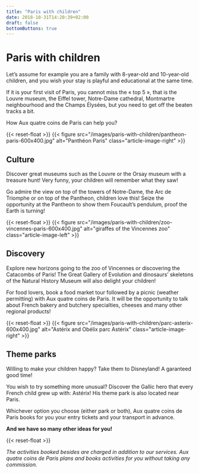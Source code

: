 ```yaml
---
title: "Paris with children"
date: 2018-10-31T14:20:39+02:00
draft: false
bottomButtons: true
---
```


# Paris with children

Let’s assume for example you are a family with 8-year-old and 10-year-old children, and you wish your stay is playful and educational at the same time.

If it is your first visit of Paris, you cannot miss the « top 5 », that is the Louvre museum, the Eiffel tower, Notre-Dame cathedral, Montmartre neighbourhood and the Champs Élysées, but you need to get off the beaten tracks a bit.

How Aux quatre coins de Paris can help you?

{{< reset-float >}}
{{< figure src="/images/paris-with-children/pantheon-paris-600x400.jpg"
alt="Panthéon Paris" class="article-image-right" >}}

## Culture

Discover great museums such as the Louvre or the Orsay museum with a treasure hunt! Very funny, your children will remember what they saw!

Go admire the view on top of the towers of Notre-Dame, the Arc de Triomphe or on top of the Pantheon, children love this! Seize the opportunity at the Pantheon to show them Foucault’s pendulum, proof the Earth is turning!

{{< reset-float >}}
{{< figure src="/images/paris-with-children/zoo-vincennes-paris-600x400.jpg"
alt="giraffes of the Vincennes zoo" class="article-image-left" >}}

## Discovery

Explore new horizons going to the zoo of Vincennes or discovering the Catacombs of Paris! The Great Gallery of Evolution and dinosaurs’ skeletons of the Natural History Museum will also delight your children!

For food lovers, book a food market tour followed by a picnic (weather permitting) with Aux quatre coins de Paris. It will be the opportunity to talk about French bakery and butchery specialties, cheeses and many other regional products!

{{< reset-float >}}
{{< figure src="/images/paris-with-children/parc-asterix-600x400.jpg"
alt="Astérix and Obélix parc Astérix" class="article-image-right" >}}

## Theme parks

Willing to make your children happy? Take them to Disneyland! A garanteed good time!

You wish to try something more unusual? Discover the Gallic hero that every French child grew up with: Astérix! His theme park is also located near Paris.

Whichever option you choose (either park or both), Aux quatre coins de Paris books for you your entry tickets and your transport in advance.


**And we have so many other ideas for you!**

{{< reset-float >}}

*The activities booked besides are charged in addition to our services. Aux quatre coins de Paris plans and books activities for you without taking any commission.*
